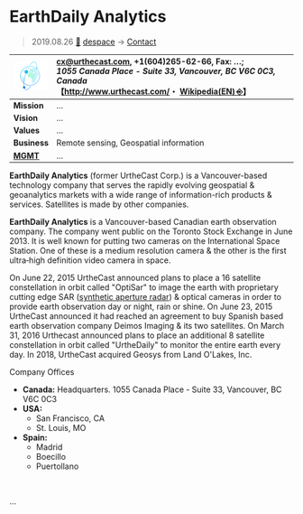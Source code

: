 # EarthDaily Analytics
> 2019.08.26 [🚀](../../index/index.md) [despace](../index.md) → [Contact](../contact.md)

|[![](../f/contact/e/earthdaily_logo1_thumb.png)](../f/contact/e/earthdaily_logo1.png)|<cx@urthecast.com>, +1(604)265-62-66, Fax: …;<br> *1055 Canada Place - Suite 33, Vancouver, BC V6C 0C3, Canada*<br> 【<http://www.urthecast.com/>・ [Wikipedia(EN) ⎆](https://en.wikipedia.org/wiki/Urthecast)】|
|:--|:--|
|**Mission**|…|
|**Vision**|…|
|**Values**|…|
|**Business**|Remote sensing, Geospatial information|
|**[MGMT](../mgmt.md)**|…|

**EarthDaily Analytics** (former UrtheCast Corp.) is a Vancouver-based technology company that serves the rapidly evolving geospatial & geoanalytics markets with a wide range of information-rich products & services. Satellites is made by other companies.

**EarthDaily Analytics** is a Vancouver-based Canadian earth observation company. The company went public on the Toronto Stock Exchange in June 2013. It is well known for putting two cameras on the International Space Station. One of these is a medium resolution camera & the other is the first ultra‑high definition video camera in space.

On June 22, 2015 UrtheCast announced plans to place a 16 satellite constellation in orbit called "OptiSar" to image the earth with proprietary cutting edge SAR ([synthetic aperture radar](../cam.md)) & optical cameras in order to provide earth observation day or night, rain or shine. On June 23, 2015 UrtheCast announced it had reached an agreement to buy Spanish based earth observation company Deimos Imaging & its two satellites. On March 31, 2016 Urthecast announced plans to place an additional 8 satellite constellation in orbit called "UrtheDaily" to monitor the entire earth every day. In 2018, UrtheCast acquired Geosys from Land O'Lakes, Inc.

Company Offices

   - **Canada:** Headquarters. 1055 Canada Place - Suite 33, Vancouver, BC V6C 0C3
   - **USA:**
      - San Francisco, CA
      - St. Louis, MO
   - **Spain:**
      - Madrid
      - Boecillo
      - Puertollano

<p style="page-break-after:always"> </p>

…
